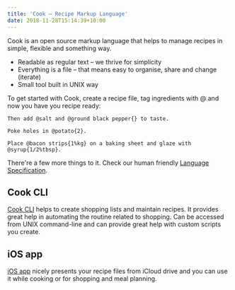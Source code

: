 ```yaml
---
title: 'Cook – Recipe Markup Language'
date: 2018-11-28T15:14:39+10:00
---
```


Cook is an open source markup language that helps to manage recipes in simple, flexible and something way.

* Readable as regular text – we thrive for simplicity
* Everything is a file – that means easy to organise, share and change (iterate)
* Small tool built in UNIX way


To get started with Cook, create a recipe file, tag ingredients with @ and now you have you recipe ready:

```
Then add @salt and @ground black pepper{} to taste.

Poke holes in @potato{2}.

Place @bacon strips{1%kg} on a baking sheet and glaze with @syrup{1/2%tbsp}.
```

There're a few more things to it. Check our human friendly [Language Specification](/docs/spec/).


## Cook CLI

[Cook CLI](/cli/) helps to create shopping lists and maintain recipes. It provides great help in automating the routine related to shopping. Can be accessed from UNIX command-line and can provide great help with custom scripts you create.

## iOS app

[iOS app](/app/) nicely presents your recipe files from iCloud drive and you can use it while cooking or for shopping and meal planning.
